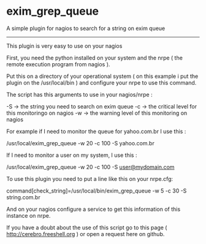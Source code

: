 exim_grep_queue
===============

A simple plugin for nagios to search for a string on exim queue

-------------------------------------------------------------------------------------------


This plugin is very easy to use on your nagios 

First, you need the python installed on your system and the nrpe ( the remote execution program from nagios ). 

Put this on a directory of your operational system ( on this example i put the plugin on the /usr/local/bin ) 
and configure your nrpe to use this command. 

The script has this arguments to use in your nagios/nrpe : 

-S -> the string you need to search on exim queue
-c -> the critical level for this monitoringo on nagios 
-w -> the warning level of this monitoring on nagios 

For example if I need to monitor the queue for yahoo.com.br I use this : 

/usr/local/exim_grep_queue -w 20 -c 100 -S yahoo.com.br 

If I need to monitor a user on my system, I use this : 

/usr/local/exim_grep_queue -w 20 -c 100 -S user@mydomain.com 

To use this plugin you need to put a line like this on your nrpe.cfg: 

command[check_string]=/usr/local/bin/exim_grep_queue -w 5 -c 30 -S string.com.br

And on your nagios configure a service to get this information of this instance on 
nrpe. 

If you have a doubt about the use of this script go to this page  ( http://cerebro.freeshell.org ) or 
open a request here on github. 


